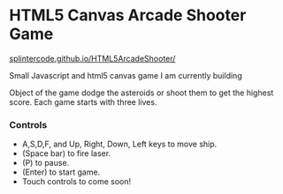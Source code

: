 <h1>HTML5 Canvas Arcade Shooter Game</h1>
<a href="http://splintercode.github.io/HTML5ArcadeShooter/" target="_blank">splintercode.github.io/HTML5ArcadeShooter/</a>
<p>Small Javascript and html5 canvas game I am currently building</p>

<p>Object of the game dodge the asteroids or shoot them to get the highest score. Each game starts with three lives. <p>

<h3>Controls</h3>
<ul>
  <li>A,S,D,F, and Up, Right, Down, Left keys to move ship.</li>
  <li>(Space bar) to fire laser.</li>
  <li>(P) to pause.</li>
  <li>(Enter) to start game.</li>
  <li>Touch controls to come soon!</li>
</ul>

